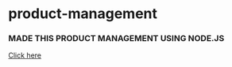 # product-management
### MADE THIS PRODUCT MANAGEMENT USING NODE.JS
[Click here](https://replit.com/@HarshitaSharma6/productmng#index.js)
